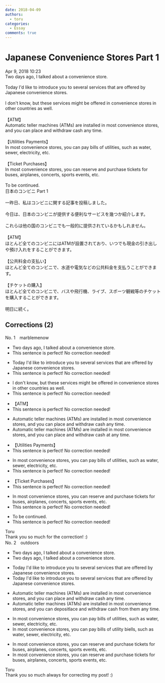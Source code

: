 ```yaml
---
date: 2018-04-09
authors:
  - toru
categories:
  - Essay
comments: true
---
```


# Japanese Convenience Stores Part 1
<div class="date">Apr 9, 2018 10:23</div>
<div id="post"><div id="body_show_ori">
Two days ago, I talked about a convenience store.<br/><br/>Today I'd like to introduce you to several services that are offered by Japanese convenience stores.<br/><br/>I don't know, but these services might be offered in convenience stores in other countries as well.<br/><br/>【ATM】<br/>Automatic teller machines (ATMs) are installed in most convenience stores, and you can place and withdraw cash any time.<br/><br/>【Utilities Payments】<br/>In most convenience stores, you can pay bills of utilities, such as water, sewer, electricity, etc.<br/><br/>【Ticket Purchases】<br/>In most convenience stores, you can reserve and purchase tickets for buses, airplanes, concerts, sports events, etc.<br/><br/>To be continued.
</div></div>

<!-- more -->

<div id="post_ja"><div id="body_show_mo">
日本のコンビニ Part 1<br/><br/>一昨日、私はコンビニに関する記事を投稿しました。<br/><br/>今日は、日本のコンビニが提供する便利なサービスを幾つか紹介します。<br/><br/>これらは他の国のコンビニでも一般的に提供されているかもしれません。<br/><br/>【ATM】<br/>ほとんど全てのコンビニにはATMが設置されており、いつでも現金の引き出しや預け入れをすることができます。<br/><br/>【公共料金の支払い】<br/>ほとんど全てのコンビニで、水道や電気などの公共料金を支払うことができます。<br/><br/>【チケットの購入】<br/>ほとんど全てのコンビニで、バスや飛行機、ライブ、スポーツ観戦等のチケットを購入することができます。<br/><br/>明日に続く。
</div></div>

## Corrections (2)
<div id="block"><div class="first_name"> No. 1　<span class="just_name">marblemenow</span></div><div id="block2">
<ul class="correction_field">
<li class="incorrect">Two days ago, I talked about a convenience store.</li>
<li class="corrected perfect">This sentence is perfect! No correction needed!</li>
</ul>
<ul class="correction_field">
<li class="incorrect">Today I'd like to introduce you to several services that are offered by Japanese convenience stores.</li>
<li class="corrected perfect">This sentence is perfect! No correction needed!</li>
</ul>
<ul class="correction_field">
<li class="incorrect">I don't know, but these services might be offered in convenience stores in other countries as well.</li>
<li class="corrected perfect">This sentence is perfect! No correction needed!</li>
</ul>
<ul class="correction_field">
<li class="incorrect">【ATM】</li>
<li class="corrected perfect">This sentence is perfect! No correction needed!</li>
</ul>
<ul class="correction_field">
<li class="incorrect">Automatic teller machines (ATMs) are installed in most convenience stores, and you can place and withdraw cash any time.</li>
<li class="corrected correct">
Automatic teller machines (ATMs) are installed in most convenience stores<span class="sline">,</span> and you can place and withdraw cash <span class="f_red">at </span>any time.
</li>
</ul>
<ul class="correction_field">
<li class="incorrect">【Utilities Payments】</li>
<li class="corrected perfect">This sentence is perfect! No correction needed!</li>
</ul>
<ul class="correction_field">
<li class="incorrect">In most convenience stores, you can pay bills of utilities, such as water, sewer, electricity, etc.</li>
<li class="corrected perfect">This sentence is perfect! No correction needed!</li>
</ul>
<ul class="correction_field">
<li class="incorrect">【Ticket Purchases】</li>
<li class="corrected perfect">This sentence is perfect! No correction needed!</li>
</ul>
<ul class="correction_field">
<li class="incorrect">In most convenience stores, you can reserve and purchase tickets for buses, airplanes, concerts, sports events, etc.</li>
<li class="corrected perfect">This sentence is perfect! No correction needed!</li>
</ul>
<ul class="correction_field">
<li class="incorrect">To be continued.</li>
<li class="corrected perfect">This sentence is perfect! No correction needed!</li>
</ul>
</div><div class="name"><span class="just_name">Toru</span><br>
Thank you so much for the correction! :)
</div>
</div>
<div id="block"><div class="first_name"> No. 2　<span class="just_name">outdoors</span></div><div id="block2">
<ul class="correction_field">
<li class="incorrect">Two days ago, I talked about a convenience store.</li>
<li class="corrected correct">
Two days ago, I talked about a convenience store.
</li>
</ul>
<ul class="correction_field">
<li class="incorrect">Today I'd like to introduce you to several services that are offered by Japanese convenience stores.</li>
<li class="corrected correct">
Today I'd like to introduce you to several services that are offered by Japanese convenience stores.
</li>
</ul>
<ul class="correction_field">
<li class="incorrect">Automatic teller machines (ATMs) are installed in most convenience stores, and you can place and withdraw cash any time.</li>
<li class="corrected correct">
Automatic teller machines (ATMs) are installed in most convenience stores, and you can <span class="f_red">de</span>p<span class="f_red">osit</span><span class="f_gray"><span class="sline">lace</span></span> and withdraw cash <span class="f_red">from them </span>any time.
</li>
</ul>
<ul class="correction_field">
<li class="incorrect">In most convenience stores, you can pay bills of utilities, such as water, sewer, electricity, etc.</li>
<li class="corrected correct">
In most convenience stores, you can pay <span class="f_gray"><span class="sline">bills of </span></span>utilit<span class="f_red">y b</span>i<span class="f_gray"><span class="sline">e</span></span><span class="f_red">ll</span>s<span class="f_gray"><span class="sline">,</span></span> such as water, sewer, electricity, etc.
</li>
</ul>
<ul class="correction_field">
<li class="incorrect">In most convenience stores, you can reserve and purchase tickets for buses, airplanes, concerts, sports events, etc.</li>
<li class="corrected correct">
In most convenience stores, you can reserve and purchase tickets for buses, airplanes, concerts, sports events, etc.
</li>
</ul>
</div><div class="name"><span class="just_name">Toru</span><br>
Thank you so much always for correcting my post! :)
</div>
</div>
